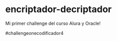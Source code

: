 # encriptador-decriptador
Mi primer challenge del curso Alura y Oracle!

#challengeonecodificador4


